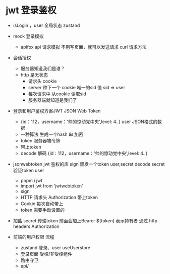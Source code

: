 # jwt 登录鉴权
- isLogin ，user 全局状态 zustand
- mock 登录模拟
    - apifox api 请求模拟
    不用写页面，就可以发送请求
    curl 请求方法

- 会话授权
    - 服务器知道我们是谁？
    - http 是无状态
        - 请求头 cookie
        - server 种下一个 cookie 唯一的sid 值 sid => user
        - 每次请求中 从cookie 读取sid
        - 服务器端就知道是我们了

- 登录和用户鉴权方案JWT JSON Web Token
    - {id：112，username：'帅的惊动党中央',level: 4..} user JSON格式的数据
    - 一种算法 生成一个hash 串 加密
    - token 服务器端令牌
    - 带上token
    - decode 解码
        {id：112，username：'帅的惊动党中央',level: 4..}
- jsonwebtoken
    jwt 鉴权的库
    sign 颁发一个token user,secret
    decode secret 验证token user
    - pnpm i jwt
    - import jwt from 'jwtwebtoken'
    - sign
    - HTTP 请求头 Authorization 带上token
    - Cookie 每次自动带上
    - token 需要手动设置的

- 加盐 
    secret 
    传递token 前面会加上Bearer ${token} 表示持有者
    通过 http headers Authorization

- 前端的用户权限 流程
    - zustand 
        登录、user useUserstore
    - 登录页面
        受控/非受控组件
    - 路由守卫
    - api/ 